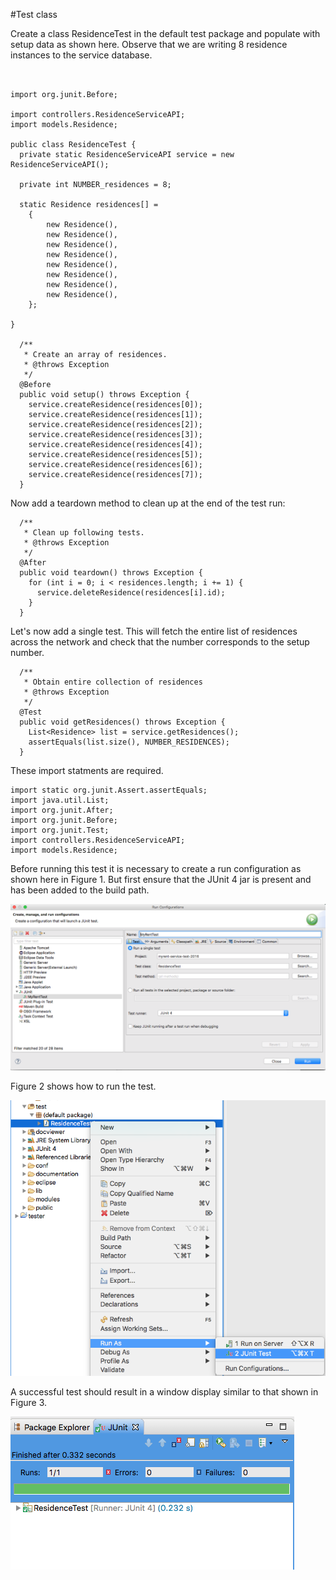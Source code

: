 #Test class

Create a class ResidenceTest in the default test package and populate with setup data as shown here. Observe that we are writing 8 residence instances to the service database.

```


import org.junit.Before;

import controllers.ResidenceServiceAPI;
import models.Residence;

public class ResidenceTest {
  private static ResidenceServiceAPI service = new ResidenceServiceAPI();

  private int NUMBER_residences = 8;

  static Residence residences[] = 
    { 
        new Residence(), 
        new Residence(), 
        new Residence(), 
        new Residence(),
        new Residence(), 
        new Residence(), 
        new Residence(), 
        new Residence(),
    };
  
}

  /**
   * Create an array of residences.
   * @throws Exception
   */
  @Before
  public void setup() throws Exception {
    service.createResidence(residences[0]);
    service.createResidence(residences[1]);
    service.createResidence(residences[2]);
    service.createResidence(residences[3]);
    service.createResidence(residences[4]);
    service.createResidence(residences[5]);
    service.createResidence(residences[6]);
    service.createResidence(residences[7]);
  }

```

Now add a teardown method to clean up at the end of the test run:

```
  /**
   * Clean up following tests.
   * @throws Exception
   */
  @After
  public void teardown() throws Exception {
    for (int i = 0; i < residences.length; i += 1) {
      service.deleteResidence(residences[i].id);
    }
  }
```

Let's now add a single test. This will fetch the entire list of residences across the network and check that the number corresponds to the setup number.

```
  /**
   * Obtain entire collection of residences
   * @throws Exception
   */
  @Test
  public void getResidences() throws Exception {
    List<Residence> list = service.getResidences();
    assertEquals(list.size(), NUMBER_RESIDENCES);
  }
```

These import statments are required.

```
import static org.junit.Assert.assertEquals;
import java.util.List;
import org.junit.After;
import org.junit.Before;
import org.junit.Test;
import controllers.ResidenceServiceAPI;
import models.Residence;
```

Before running this test it is necessary to create a run configuration as shown here in Figure 1. But first ensure that the JUnit 4 jar is present and has been added to the build path.

![Figure 1: JUnit test run configuration](img/04.png)

Figure 2 shows how to run the test.

![Figure 2: How to run unit test](img/05.png)

A successful test should result in a window display similar to that shown in Figure 3.

![Figure 3: Successful test](img/06.png)